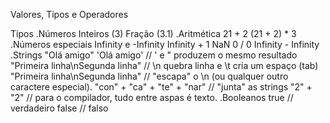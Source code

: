 Valores, Tipos e Operadores

Tipos
    .Números
        Inteiros (3)
        Fração (3.1)
    .Aritmética
        21 + 2
        (21 + 2) * 3
    .Números especiais
        Infinity e -Infinity
            Infinity + 1
        NaN
            0 / 0
            Infinity - Infinity
    .Strings
        "Olá amigo"
        'Olá amigo' // ' e " produzem o mesmo resultado
        "Primeira linha\nSegunda linha" // \n quebra linha e \t cria um espaço (tab)
        "Primeira linha\\nSegunda linha" // "escapa" o \n (ou qualquer outro
        caractere especial).
        "con" + "ca" + "te" + "nar" // "junta" as strings
        "2" + "2" // para o compilador, tudo entre aspas é texto.
    .Booleanos
        true // verdadeiro
        false // falso
